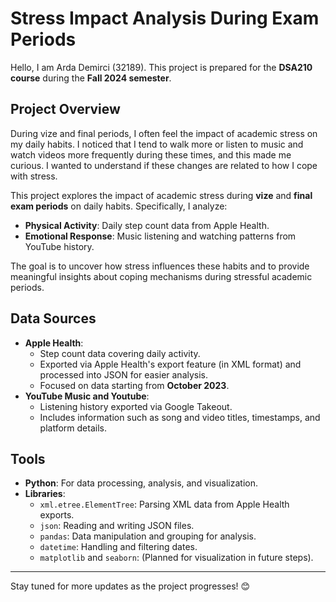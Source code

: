 # Stress Impact Analysis During Exam Periods
Hello, I am Arda Demirci (32189). This project is prepared for the **DSA210 course** during the **Fall 2024 semester**.

## Project Overview
During vize and final periods, I often feel the impact of academic stress on my daily habits. I noticed that I tend to walk more or listen to music and watch videos more frequently during these times, and this made me curious. I wanted to understand if these changes are related to how I cope with stress.

This project explores the impact of academic stress during **vize** and **final exam periods** on daily habits. Specifically, I analyze:
- **Physical Activity**: Daily step count data from Apple Health.
- **Emotional Response**: Music listening and watching patterns from YouTube history.

The goal is to uncover how stress influences these habits and to provide meaningful insights about coping mechanisms during stressful academic periods.

## Data Sources
- **Apple Health**:
  - Step count data covering daily activity.
  - Exported via Apple Health's export feature (in XML format) and processed into JSON for easier analysis.
  - Focused on data starting from **October 2023**.
- **YouTube Music and Youtube**:
  - Listening history exported via Google Takeout.
  - Includes information such as song and video titles, timestamps, and platform details.

## Tools
- **Python**: For data processing, analysis, and visualization.
- **Libraries**:
  - `xml.etree.ElementTree`: Parsing XML data from Apple Health exports.
  - `json`: Reading and writing JSON files.
  - `pandas`: Data manipulation and grouping for analysis.
  - `datetime`: Handling and filtering dates.
  - `matplotlib` and `seaborn`: (Planned for visualization in future steps).

---

Stay tuned for more updates as the project progresses! 😊


